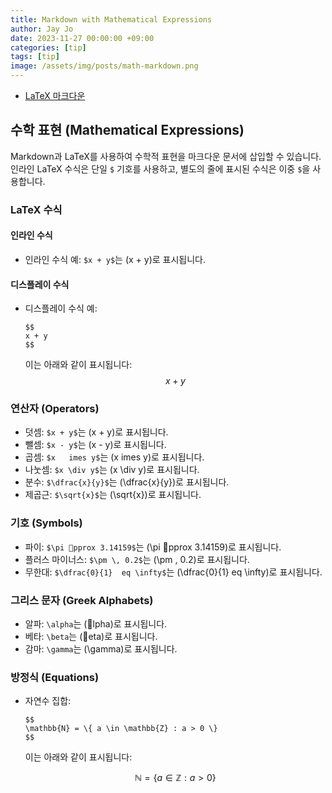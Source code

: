 ```yaml
---
title: Markdown with Mathematical Expressions  
author: Jay Jo
date: 2023-11-27 00:00:00 +09:00
categories: [tip]
tags: [tip]
image: /assets/img/posts/math-markdown.png
---
```


- [LaTeX 마크다운](#https://ashki23.github.io/markdown-latex.html)

## 수학 표현 (Mathematical Expressions)
Markdown과 LaTeX를 사용하여 수학적 표현을 마크다운 문서에 삽입할 수 있습니다. 인라인 LaTeX 수식은 단일 `$` 기호를 사용하고, 별도의 줄에 표시된 수식은 이중 `$`을 사용합니다.

### LaTeX 수식
#### 인라인 수식
- 인라인 수식 예: `$x + y$`는 \(x + y\)로 표시됩니다.

#### 디스플레이 수식
- 디스플레이 수식 예: 
  ```
  $$
  x + y
  $$
  ```
  이는 아래와 같이 표시됩니다:
  $$
  x + y
  $$

### 연산자 (Operators)
- 덧셈: `$x + y$`는 \(x + y\)로 표시됩니다.
- 뺄셈: `$x - y$`는 \(x - y\)로 표시됩니다.
- 곱셈: `$x 	imes y$`는 \(x 	imes y\)로 표시됩니다.
- 나눗셈: `$x \div y$`는 \(x \div y\)로 표시됩니다.
- 분수: `$\dfrac{x}{y}$`는 \(\dfrac{x}{y}\)로 표시됩니다.
- 제곱근: `$\sqrt{x}$`는 \(\sqrt{x}\)로 표시됩니다.

### 기호 (Symbols)
- 파이: `$\pi pprox 3.14159$`는 \(\pi pprox 3.14159\)로 표시됩니다.
- 플러스 마이너스: `$\pm \, 0.2$`는 \(\pm \, 0.2\)로 표시됩니다.
- 무한대: `$\dfrac{0}{1} 
eq \infty$`는 \(\dfrac{0}{1} 
eq \infty\)로 표시됩니다.

### 그리스 문자 (Greek Alphabets)
- 알파: `\alpha`는 \(lpha\)로 표시됩니다.
- 베타: `\beta`는 \(eta\)로 표시됩니다.
- 감마: `\gamma`는 \(\gamma\)로 표시됩니다.

### 방정식 (Equations)
- 자연수 집합: 
  ```
  $$
  \mathbb{N} = \{ a \in \mathbb{Z} : a > 0 \}
  $$
  ```
  이는 아래와 같이 표시됩니다:

  $$
  \mathbb{N} = \{ a \in \mathbb{Z} : a > 0 \}
  $$
